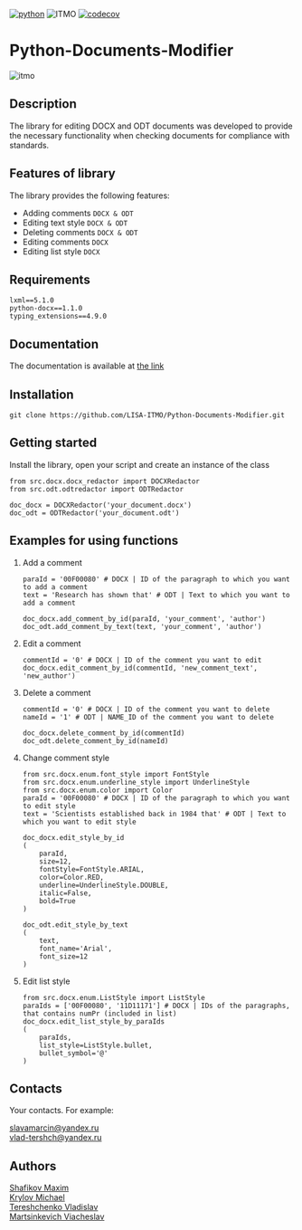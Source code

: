 [![python](https://badgen.net/badge/python/3.9|3.10|3.11/blue?icon=python)](https://www.python.org/)
![ITMO](https://raw.githubusercontent.com/aimclub/open-source-ops/43bb283758b43d75ec1df0a6bb4ae3eb20066323/badges/ITMO_badge_rus.svg)
[![codecov](https://codecov.io/gh/LISA-ITMO/Python-Documents-Modifier/graph/badge.svg?token=QA6VQJE7AY)](https://codecov.io/gh/LISA-ITMO/Python-Documents-Modifier)

# Python-Documents-Modifier
![itmo](https://camo.githubusercontent.com/b9e4dd42874893b566fbc4c77daa19012408f5b5411a0625bb6b1a8e0212b39f/68747470733a2f2f69746d6f2e72752f66696c652f70616765732f3231332f6c6f676f5f6e615f706c6173686b655f727573736b69795f62656c79792e706e67)
## Description
The library for editing DOCX and ODT documents was developed to provide the necessary functionality when checking documents for compliance with standards.

## Features of library
The library provides the following features:
* Adding comments ```DOCX & ODT```
* Editing text style ```DOCX & ODT```
* Deleting comments ```DOCX & ODT```
* Editing comments ```DOCX```
* Editing list style ```DOCX```

## Requirements
```
lxml==5.1.0
python-docx==1.1.0
typing_extensions==4.9.0
```
## Documentation
The documentation is available at [the link](https://lisa-itmo.github.io/Python-Documents-Modifier/index.html)

## Installation
```git clone https://github.com/LISA-ITMO/Python-Documents-Modifier.git```

## Getting started
Install the library, open your script and create an instance of the class
```pycon
from src.docx.docx_redactor import DOCXRedactor
from src.odt.odtredactor import ODTRedactor

doc_docx = DOCXRedactor('your_document.docx')
doc_odt = ODTRedactor('your_document.odt')
```

## Examples for using functions
1) Add a comment
    ```pycon
    paraId = '00F00080' # DOCX | ID of the paragraph to which you want to add a comment
    text = 'Research has shown that' # ODT | Text to which you want to add a comment
    
    doc_docx.add_comment_by_id(paraId, 'your_comment', 'author')
    doc_odt.add_comment_by_text(text, 'your_comment', 'author')
    ```
2) Edit a comment
    ```pycon
    commentId = '0' # DOCX | ID of the comment you want to edit
    doc_docx.edit_comment_by_id(commentId, 'new_comment_text', 'new_author')
    ```
3) Delete a comment
    ```pycon
    commentId = '0' # DOCX | ID of the comment you want to delete
    nameId = '1' # ODT | NAME_ID of the comment you want to delete
   
    doc_docx.delete_comment_by_id(commentId)
    doc_odt.delete_comment_by_id(nameId)
    ```
4) Change comment style
    ```pycon
    from src.docx.enum.font_style import FontStyle
    from src.docx.enum.underline_style import UnderlineStyle
    from src.docx.enum.color import Color
    paraId = '00F00080' # DOCX | ID of the paragraph to which you want to edit style
    text = 'Scientists established back in 1984 that' # ODT | Text to which you want to edit style
   
    doc_docx.edit_style_by_id
    (
        paraId,
        size=12,
        fontStyle=FontStyle.ARIAL,
        color=Color.RED,
        underline=UnderlineStyle.DOUBLE,
        italic=False,
        bold=True
    )
   
    doc_odt.edit_style_by_text
    (
        text,
        font_name='Arial',
        font_size=12
    )
    ```
5) Edit list style
    ```pycon
    from src.docx.enum.ListStyle import ListStyle
    paraIds = ['00F00080', '11D11171'] # DOCX | IDs of the paragraphs, that contains numPr (included in list)
    doc_docx.edit_list_style_by_paraIds
    (
        paraIds,
        list_style=ListStyle.bullet,
        bullet_symbol='@'
    )
    ```

## Contacts
Your contacts. For example:

slavamarcin@yandex.ru\
vlad-tershch@yandex.ru

## Authors
[Shafikov Maxim](https://github.com/MrAmfix)\
[Krylov Michael](https://github.com/Inf1nity2483)\
[Tereshchenko Vladislav](https://github.com/Vl-Tershch)\
[Martsinkevich Viacheslav](https://github.com/slavamarcin)